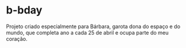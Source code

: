 # b-bday
Projeto criado especialmente para Bárbara, garota dona do espaço e do mundo, que completa ano a cada 25 de abril e ocupa parte do meu coração.
